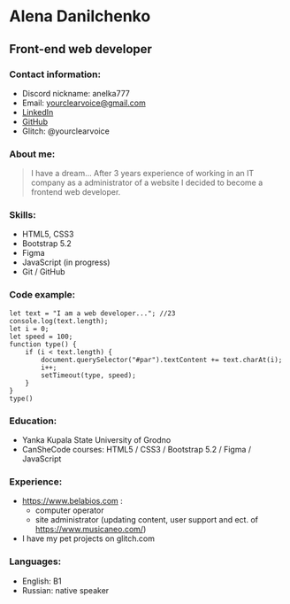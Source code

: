 # Alena Danilchenko
## Front-end web developer
### Contact information:
* Discord nickname: anelka777
* Email: yourclearvoice@gmail.com
* [LinkedIn](https://www.linkedin.com/in/alena-danilchenko)
* [GitHub](https://github.com/anelka777)
* Glitch: @yourclearvoice
### About me:
> I have a dream... 
After 3 years experience of working in an IT company as a administrator of a website I decided to become a frontend web developer. 
### Skills:
* HTML5, CSS3
* Bootstrap 5.2
* Figma
* JavaScript (in progress)
* Git / GitHub
### Code example:
```
let text = "I am a web developer..."; //23
console.log(text.length);
let i = 0;
let speed = 100;
function type() {
    if (i < text.length) {
        document.querySelector("#par").textContent += text.charAt(i);
        i++;
        setTimeout(type, speed);
    }
}
type()
```
### Education:
* Yanka Kupala State University of Grodno
* CanSheCode courses: HTML5 / CSS3 / Bootstrap 5.2 / Figma / JavaScript
### Experience:
* https://www.belabios.com :
    * computer operator
    * site administrator (updating content, user support and ect. of https://www.musicaneo.com/)
* I have my pet projects on glitch.com
### Languages:
* English: B1 
* Russian: native speaker